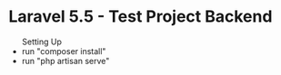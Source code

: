 <h1> Laravel 5.5 - Test Project Backend </h1>

<ul> Setting Up
  <li> run "composer install" </li>
  <li> run "php artisan serve" </li>
</ul>

